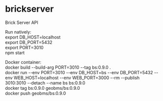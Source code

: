 # brickserver
Brick Server API

Run natively:\
export DB_HOST=localhost\
export DB_PORT=5432\
export PORT=3010\
npm start

Docker container:\
docker build --build-arg PORT=3010 --tag bs:0.9.0 .\
docker run --env PORT=3010 --env DB_HOST=bs --env DB_PORT=5432 --env WEB_HOST=localhost --env WEB_PORT=3000 --rm --publish 3010:3010 --detach --name bs bs:0.9.0\
docker tag bs:0.9.0 geobms/bs:0.9.0\
docker push geobms/bs:0.9.0
